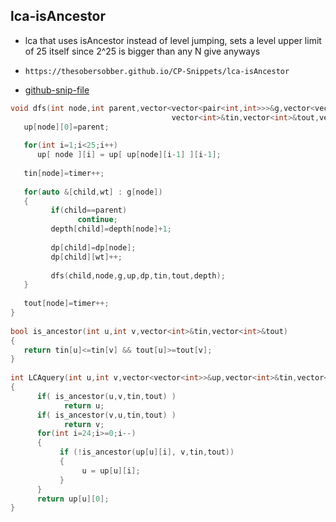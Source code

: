 
## lca-isAncestor

- lca that uses isAncestor instead of level jumping, sets a level upper limit of 25 itself since 2^25 is bigger than any N give anyways
- ```
  https://thesobersobber.github.io/CP-Snippets/lca-isAncestor
  ```
- [github-snip-file](https://github.com/theSoberSobber/CP-Snippets/blob/main/snippets.json#L1470)

```cpp
void dfs(int node,int parent,vector<vector<pair<int,int>>>&g,vector<vector<int>>&up,vector<vector<ll>>&dp,
                                    vector<int>&tin,vector<int>&tout,vector<int>&depth){
   up[node][0]=parent;
 
   for(int i=1;i<25;i++)
      up[ node ][i] = up[ up[node][i-1] ][i-1];
 
   tin[node]=timer++;
 
   for(auto &[child,wt] : g[node])
   {
         if(child==parent)
               continue;
         depth[child]=depth[node]+1;
         
         dp[child]=dp[node];
         dp[child][wt]++;
         
         dfs(child,node,g,up,dp,tin,tout,depth);
   }
 
   tout[node]=timer++;
}
 
bool is_ancestor(int u,int v,vector<int>&tin,vector<int>&tout)
{
   return tin[u]<=tin[v] && tout[u]>=tout[v];
}
 
int LCAquery(int u,int v,vector<vector<int>>&up,vector<int>&tin,vector<int>&tout)
{
      if( is_ancestor(u,v,tin,tout) )
            return u;
      if( is_ancestor(v,u,tin,tout) )
            return v;
      for(int i=24;i>=0;i--)
      {
           if (!is_ancestor(up[u][i], v,tin,tout))
           {
                u = up[u][i];
           }
      }
      return up[u][0];
}

```
